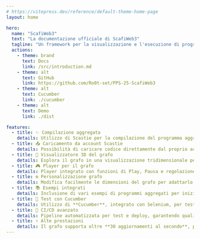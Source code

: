 ```yaml
---
# https://vitepress.dev/reference/default-theme-home-page
layout: home

hero:
  name: "ScafiWeb3"
  text: "La documentazione ufficiale di ScafiWeb3"
  tagline: "Un framework per la visualizzazione e l'esecuzione di programmi aggregati"
  actions:
    - theme: brand
      text: Docs
      link: /src/introduction.md
    - theme: alt
      text: GitHub
      link: https://github.com/Ro0t-set/PPS-25-ScafiWeb3
    - theme: alt
      text: Cucumber
      link: ./cucumber
    - theme: alt
      text: Demo
      link: ./dist

features:
  - title: ✨ Compilazione aggregata
    details: Utilizzo di Scastie per la compilazione del programma aggregato.
  - title: 📤 Caricamento da account Scastie
    details: Possibilità di caricare codice direttamente dal proprio account Scastie.
  - title: 🧊 Visualizzatore 3D del grafo
    details: Esplora il grafo in una visualizzazione tridimensionale per una migliore comprensione.
  - title: 🎮 Player per il grafo
    details: Player integrato con funzioni di Play, Pausa e regolazione della velocità.
  - title: ⚙️ Personalizzazione grafo
    details: Modifica facilmente le dimensioni del grafo per adattarlo alle tue esigenze.
  - title: 📚 Esempi integrati
    details: Inclusione di vari esempi di programmi aggregati per iniziare rapidamente (in sviluppo).
  - title: 🥒 Test con Cucumber
    details: Utilizzo di **Cucumber**, integrato con Selenium, per testare la grafica e la funzionalità.
  - title: 🚀 CI/CD avanzato
    details: Pipeline automatizzata per test e deploy, garantendo qualità e velocità.
  - title: ⚡ Alte prestazioni
    details: Il grafo supporta oltre **30 aggiornamenti al secondo**, per simulazioni fluide e reattive.
---
```

